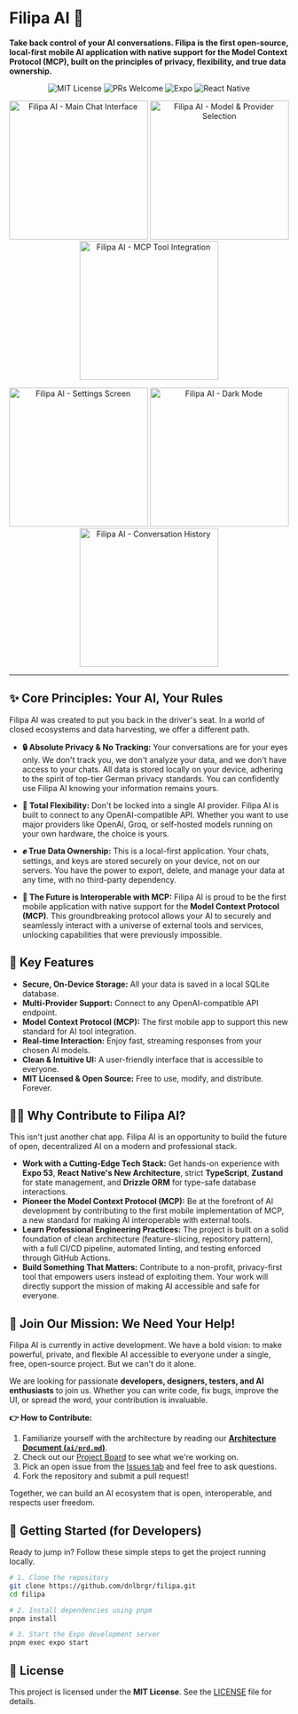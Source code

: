 # Filipa AI 🤖

**Take back control of your AI conversations. Filipa is the first open-source, local-first mobile AI application with native support for the Model Context Protocol (MCP), built on the principles of privacy, flexibility, and true data ownership.**

<p align="center">
  <img alt="MIT License" src="https://img.shields.io/badge/License-MIT-blue.svg"/>
  <img alt="PRs Welcome" src="https://img.shields.io/badge/PRs-welcome-brightgreen.svg"/>
  <img alt="Expo" src="https://img.shields.io/badge/expo-51-purple"/>
  <img alt="React Native" src="https://img.shields.io/badge/react--native-0.79-blue"/>
</p>

<p align="center">
  <img src="assets/images/screenshots/Screenshot 2025-06-15 at 13.24.01.png" width="250" alt="Filipa AI - Main Chat Interface" />
  <img src="assets/images/screenshots/Screenshot 2025-06-15 at 13.24.14.png" width="250" alt="Filipa AI - Model & Provider Selection" />
  <img src="assets/images/screenshots/Screenshot 2025-06-15 at 13.24.23.png" width="250" alt="Filipa AI - MCP Tool Integration" />
</p>
<p align="center">
  <img src="assets/images/screenshots/Screenshot 2025-06-15 at 13.23.42.png" width="250" alt="Filipa AI - Settings Screen" />
  <img src="assets/images/screenshots/Screenshot 2025-06-15 at 13.23.51.png" width="250" alt="Filipa AI - Dark Mode" />
  <img src="assets/images/screenshots/Screenshot 2025-06-15 at 13.24.08.png" width="250" alt="Filipa AI - Conversation History" />
</p>

---

## ✨ Core Principles: Your AI, Your Rules

Filipa AI was created to put you back in the driver's seat. In a world of closed ecosystems and data harvesting, we offer a different path.

-   **🔒 Absolute Privacy & No Tracking:** Your conversations are for your eyes only. We don't track you, we don't analyze your data, and we don't have access to your chats. All data is stored locally on your device, adhering to the spirit of top-tier German privacy standards. You can confidently use Filipa AI knowing your information remains yours.

-   **🚀 Total Flexibility:** Don't be locked into a single AI provider. Filipa AI is built to connect to any OpenAI-compatible API. Whether you want to use major providers like OpenAI, Groq, or self-hosted models running on your own hardware, the choice is yours.

-   **✊ True Data Ownership:** This is a local-first application. Your chats, settings, and keys are stored securely on your device, not on our servers. You have the power to export, delete, and manage your data at any time, with no third-party dependency.

-   **🔌 The Future is Interoperable with MCP:** Filipa AI is proud to be the first mobile application with native support for the **Model Context Protocol (MCP)**. This groundbreaking protocol allows your AI to securely and seamlessly interact with a universe of external tools and services, unlocking capabilities that were previously impossible.

## 🌟 Key Features

-   **Secure, On-Device Storage:** All your data is saved in a local SQLite database.
-   **Multi-Provider Support:** Connect to any OpenAI-compatible API endpoint.
-   **Model Context Protocol (MCP):** The first mobile app to support this new standard for AI tool integration.
-   **Real-time Interaction:** Enjoy fast, streaming responses from your chosen AI models.
-   **Clean & Intuitive UI:** A user-friendly interface that is accessible to everyone.
-   **MIT Licensed & Open Source:** Free to use, modify, and distribute. Forever.

## 🧑‍💻 Why Contribute to Filipa AI?

This isn't just another chat app. Filipa AI is an opportunity to build the future of open, decentralized AI on a modern and professional stack.

-   **Work with a Cutting-Edge Tech Stack:** Get hands-on experience with **Expo 53**, **React Native's New Architecture**, strict **TypeScript**, **Zustand** for state management, and **Drizzle ORM** for type-safe database interactions.
-   **Pioneer the Model Context Protocol (MCP):** Be at the forefront of AI development by contributing to the first mobile implementation of MCP, a new standard for making AI interoperable with external tools.
-   **Learn Professional Engineering Practices:** The project is built on a solid foundation of clean architecture (feature-slicing, repository pattern), with a full CI/CD pipeline, automated linting, and testing enforced through GitHub Actions.
-   **Build Something That Matters:** Contribute to a non-profit, privacy-first tool that empowers users instead of exploiting them. Your work will directly support the mission of making AI accessible and safe for everyone.

## 🌱 Join Our Mission: We Need Your Help!

Filipa AI is currently in active development. We have a bold vision: to make powerful, private, and flexible AI accessible to everyone under a single, free, open-source project. But we can't do it alone.

We are looking for passionate **developers, designers, testers, and AI enthusiasts** to join us. Whether you can write code, fix bugs, improve the UI, or spread the word, your contribution is invaluable.

**👉 How to Contribute:**
1.  Familiarize yourself with the architecture by reading our **[Architecture Document (`ai/prd.md`)](./ai/prd.md)**.
2.  Check out our [Project Board](https://github.com/users/dnlbrgr/projects/1) to see what we're working on.
3.  Pick an open issue from the [Issues tab](https://github.com/dnlbrgr/filipa/issues) and feel free to ask questions.
4.  Fork the repository and submit a pull request!

Together, we can build an AI ecosystem that is open, interoperable, and respects user freedom.

## 🚀 Getting Started (for Developers)

Ready to jump in? Follow these simple steps to get the project running locally.

```bash
# 1. Clone the repository
git clone https://github.com/dnlbrgr/filipa.git
cd filipa

# 2. Install dependencies using pnpm
pnpm install

# 3. Start the Expo development server
pnpm exec expo start
```

## 📜 License

This project is licensed under the **MIT License**. See the [LICENSE](LICENSE) file for details. 